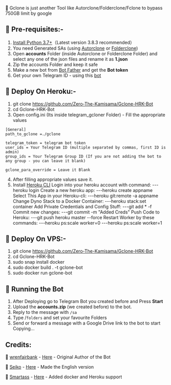 🔷 Gclone is just another Tool like Autorclone/Folderclone/Fclone to bypass 750GB limit by google

## 📗 Pre-requisites:-
1. [Install Python 3.7+](https://www.python.org/downloads/)（Latest version 3.8.3 recommended）
2. You need Generated SAs (using [Autorclone](https://github.com/xyou365/AutoRclone) or [Folderclone](https://github.com/Spazzlo/folderclone))
3. Open **accounts** Folder (inside Autorclone or Folderclone Folder) and select any one of the json files and rename it as **1.json**
4. Zip the accounts Folder and keep it safe
5. Make a new bot from [Bot Father](https://core.telegram.org/bots#6-botfather) and get the **Bot token**
6. Get your own Telegram ID - using this [bot](https://t.me/userinfobot)

## 📙 Deploy On Heroku:-

1. git clone https://github.com/Zero-The-Kamisama/Gclone-HRK-Bot
2. cd Gclone-HRK-Bot
3. Open config.ini (Its inside telegram_gcloner Folder) - Fill the appropriate values
```
[General]
path_to_gclone =./gclone

telegram_token = telegram bot token
user_ids = Your Telegram ID (multiple separated by commas, first ID is admin)
group_ids = Your Telegram Group ID (If you are not adding the bot to any group - you can leave it blank)

gclone_para_override = Leave it Blank
```
4. After filling appropriate values save it.
5. Install [Heroku CLI](https://devcenter.heroku.com/articles/heroku-cli#download-and-install)
   Login into your heroku account with command:
   ---heroku login
   Create a new heroku app:
   ---heroku create appname	
   Select This App in your Heroku-cli:
   ---heroku git:remote -a appname
   Change Dyno Stack to a Docker Container:
   ---heroku stack:set container
   Add Private Credentials and Config Stuff:
   ---git add * -f
   Commit new changes:
   ---git commit -m "Added Creds"
   Push Code to Heroku:
   ---git push heroku master --force
   Restart Worker by these commands:
   ---heroku ps:scale worker=0
   ---heroku ps:scale worker=1


## 📙 Deploy On VPS:-
1. git clone https://github.com/Zero-The-Kamisama/Gclone-HRK-Bot
2. cd Gclone-HRK-Bot
3. sudo snap install docker
4. sudo docker build . -t gclone-bot
5. sudo docker run gclone-bot


## 🍎 Running the Bot

1. After Deploying go to Telegram Bot you created before and Press **Start**
2. Upload the **accounts.zip** (we created before) to the bot.
3. Reply to the message with `/sa`
4. Type /`folders` and set your favourite Folders
5. Send or forward a message with a Google Drive link to the bot to start Copying...

## Credits:
🧠 [wrenfairbank](https://github.com/wrenfairbank) - [Here](https://github.com/wrenfairbank/telegram_gcloner) - Original Author of the Bot

🧠 [Seiko](https://github.com/thegreatestminer) - [Here](https://github.com/thegreatestminer/telegram_gcloner) - Made the English version 

🧠 [Smartass](https://github.com/smartass08) - [Here](https://github.com/smartass08/telegram_gcloner) - Added docker and Heroku support
